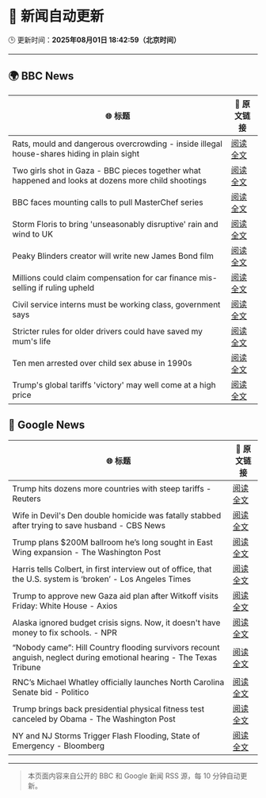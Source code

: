 # 🧠 新闻自动更新

🕒 更新时间：**2025年08月01日 18:42:59（北京时间）**

---

## 🌍 BBC News

| 🌐 标题 | 🔗 原文链接 |
|--------|-------------|
| Rats, mould and dangerous overcrowding - inside illegal house-shares hiding in plain sight | [阅读全文](https://www.bbc.com/news/articles/c04r7l455zeo?at_medium=RSS&at_campaign=rss) |
| Two girls shot in Gaza - BBC pieces together what happened and looks at dozens more child shootings | [阅读全文](https://www.bbc.com/news/videos/cjelp738zd7o?at_medium=RSS&at_campaign=rss) |
| BBC faces mounting calls to pull MasterChef series | [阅读全文](https://www.bbc.com/news/articles/cwye4840zdgo?at_medium=RSS&at_campaign=rss) |
| Storm Floris to bring 'unseasonably disruptive' rain and wind to UK | [阅读全文](https://www.bbc.com/weather/articles/cn47xd04x2xo?at_medium=RSS&at_campaign=rss) |
| Peaky Blinders creator will write new James Bond film | [阅读全文](https://www.bbc.com/news/articles/c99mxlym3lko?at_medium=RSS&at_campaign=rss) |
| Millions could claim compensation for car finance mis-selling if ruling upheld | [阅读全文](https://www.bbc.com/news/articles/c8j1jkyjl1xo?at_medium=RSS&at_campaign=rss) |
| Civil service interns must be working class, government says | [阅读全文](https://www.bbc.com/news/articles/c3ez3v9v8jqo?at_medium=RSS&at_campaign=rss) |
| Stricter rules for older drivers could have saved my mum's life | [阅读全文](https://www.bbc.com/news/articles/czell1g83nno?at_medium=RSS&at_campaign=rss) |
| Ten men arrested over child sex abuse in 1990s | [阅读全文](https://www.bbc.com/news/articles/c4glzyx8vyqo?at_medium=RSS&at_campaign=rss) |
| Trump's global tariffs 'victory' may well come at a high price | [阅读全文](https://www.bbc.com/news/articles/c0l6g13rlwko?at_medium=RSS&at_campaign=rss) |

## 📰 Google News

| 🌐 标题 | 🔗 原文链接 |
|--------|-------------|
| Trump hits dozens more countries with steep tariffs - Reuters | [阅读全文](https://news.google.com/rss/articles/CBMipAFBVV95cUxQWV9xMnNtT3NKVzNLUFpXYmJKd21oV2QyX3JRWDh6b0lNdlQweXc1emJjc3JYdnB6UDVMcmFja092bjNSNjVZeVN6NnUteTk3RG0xMnNBQ2drYjBiUW16ZVF5QnlOQzU1QXhFN2w3T01weTFqOXljeXg4a3RTNXFLS3ZOM3FGMEtkNGM1NzZKUmVSYWM5V1JzelhMdU1qWlZENHNFYg?oc=5) |
| Wife in Devil's Den double homicide was fatally stabbed after trying to save husband - CBS News | [阅读全文](https://news.google.com/rss/articles/CBMihAFBVV95cUxOcE1kbHRLbnNTRkpCVkJMemgyMmlfRnl4U05leVZiRzk0NWE1eHdmUGxNSk1aUEJUdVlobElwUHlRVzRpNGdVclFaNXVxRVBqMG9GaEtzOWVmeE5fcE4zLUVmR05yQUx5OW9MN2VXNllJVGxkQVNaM3EtdWx3ajdxc2VHQTjSAYoBQVVfeXFMUFV5TVdUckhENzFHMGo0djlMM3ZVRTlDVkJZVVhKM2lJbVBfUmlrY0J5Q3JvaFhrbHV3eGxEd2hHVkJYVmg5RG96YmJaR3k2dU5walFydW5PT2JBVnM1bVZ5ZUVKX2xnU29PbjBqbUk5dE5CUHVVVm1Lb19JSGowVGs2ZVhieVlPeFln?oc=5) |
| Trump plans $200M ballroom he’s long sought in East Wing expansion - The Washington Post | [阅读全文](https://news.google.com/rss/articles/CBMijgFBVV95cUxQRXdoRlBfSmtSYjlQZHRXMUlMclMtU2N5VDBIc3RvSEtPbjhyWG0xWGJVM3oxVzhjVWpERGdlU1JJMFdJRmpUVlNjYnJJb21IbzBqX3VlcWhZMl9yRmlXb0x4blJLRVVaN2F6UVNiTUxCVHlKQklBR19YTXRwRTN1dXpzR3pVaXRCTVh4cmtR?oc=5) |
| Harris tells Colbert, in first interview out of office, that the U.S. system is ‘broken’ - Los Angeles Times | [阅读全文](https://news.google.com/rss/articles/CBMizwFBVV95cUxPODBSQ1VZTWhYTGdQWlJ3TFplWTM2MGItVHVaZDZTWGM3bVVvZlV6R0VmeDR0ODdQckJ0ZTd1N3Ywek1hbTJIaF90SUZlSU56LXNLNVdhbVdvUTZlOXFFaXF4ZmFQUnRMM196TUYxY1JxdzZzX1dWRnU1UWpDQ0NJbWViYnlOc0NBZGE0SEFKcDhER1VxWUMySE1iZWtVMGw2a04yTktWQ2xWdlR5UkpTbGd6Wnc1Wm1UcVppWWVVR1Fqc1JRZTNLYk5WNnExYXM?oc=5) |
| Trump to approve new Gaza aid plan after Witkoff visits Friday: White House - Axios | [阅读全文](https://news.google.com/rss/articles/CBMidEFVX3lxTE1qblNCcjBCczJLanNHMjFuYm5DMlQta1NiU2ZuTlRSUjBZSmo2d084M0Zsc0N5akROU0R2NzdXTnVEY2dMdGFKNU95WWNBMjFFWDdjOVcza1U2UldKYTBHLVQ5ZzQzYzlxR2pnZVV5WTVPWHpI?oc=5) |
| Alaska ignored budget crisis signs. Now, it doesn't have money to fix schools. - NPR | [阅读全文](https://news.google.com/rss/articles/CBMitwFBVV95cUxNQUxLM2dxTUZWSjQwS1MzR28xSWF0S0tnd0VSZmFHRTJLN2sydC1nNTdUb0docmNFMW9uUVd5aEI4ZnVPVzJ5X2Zqc2tfTlZ3TV92cDU4Tnp1VW9HdTdqenZELVd4Tk9ldi1Ob0FTZ0hNMGhuUm1tTmJwZUdyWGhfS2JMRThGQ0lGazBMN0h4ZV9SVUNPM0xzTFViMnlOb0V1NkZPZTAyVk9RWkNlMU5WOWJ2aGNpZlU?oc=5) |
| “Nobody came”: Hill Country flooding survivors recount anguish, neglect during emotional hearing - The Texas Tribune | [阅读全文](https://news.google.com/rss/articles/CBMiiwFBVV95cUxOTmZRQ0kzb0VWT2M2NHpxWjJ6UW82R2hlOE14aC1lNUd1bXNTdnZiekZJRnBNNTJXcDVSMmwtenZBNE5WVlZ5cHZaaEM3UF9NbU04a2luenhVZE9INlpGWW1Gc1M1YVhEUDR4TWpPamFjNzJpRmk4ZnYwaGVJZWpSbDJNVUtwRlZKRGZJ?oc=5) |
| RNC’s Michael Whatley officially launches North Carolina Senate bid - Politico | [阅读全文](https://news.google.com/rss/articles/CBMimgFBVV95cUxQNDE0eF9wYTE0Ni1Jc3F2YlFHWlUyRXNwajVVN0VkTXZxWV82czZYYnAxRTNfUVByckoxTFpCWGRTZklTeEtkWmVyQzZxYm9NZDVfZ1FmSU5ZUDc3Um1MQjFlcGFCM1dxbGRKQ3lUSkVQcmhfajNTcDZDV0cyS1paNGtKeEk5dWhXejR4ak1hMHE1NGxUR1drcHVB?oc=5) |
| Trump brings back presidential physical fitness test canceled by Obama - The Washington Post | [阅读全文](https://news.google.com/rss/articles/CBMikAFBVV95cUxOeThiUGV5SHJRTEdjRXR0OURIY0tQcmtNQ1laMGpILW9DeEpQdFBxMkJGT1gtZzE5dGlqQmh0cmFRbWxJZmpuUG5oaEFvZzFQVzE2ZFo3bHZJd01xbURnTUphdXZNdDNRYm81YTFYa0FlUXpCY0M2bjlMX3BabWpCS0h4ZG5wMUFSeGZ0NjgxaDc?oc=5) |
| NY and NJ Storms Trigger Flash Flooding, State of Emergency - Bloomberg | [阅读全文](https://news.google.com/rss/articles/CBMiswFBVV95cUxNQ2pielY5cTVneHQ5emt0cENHakN1eUVHWTdtTUtySWRrSUZtLW1WNk1xZ2RodVJXbDlLT1JHazZRTHpVR1ZYWU8xOTZsRm9WclpXeEY5NVF0SDMtbzFBRnJDWjZqQ0lmM2taMHJjSlFPeHZNVTFwY2FPcGI2T0hMVkJSVUJpcFBfeVV4cW95NC03cjNUekh3LUY2OTNsNC14NGdwYklYMzJTdnl2U0NlRzFsZw?oc=5) |

---
> 本页面内容来自公开的 BBC 和 Google 新闻 RSS 源，每 10 分钟自动更新。